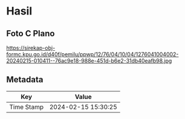 # Hasil

## Foto C Plano

https://sirekap-obj-formc.kpu.go.id/d40f/pemilu/ppwp/12/76/04/10/04/1276041004002-20240215-010411--76ac9e18-988e-451d-b6e2-31db40eafb98.jpg


## Metadata

| Key        | Value               |
| ---------- | ------------------- |
| Time Stamp | 2024-02-15 15:30:25 |



